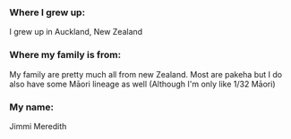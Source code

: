 ### Where I grew up: 

I grew up in Auckland, New Zealand

### Where my family is from: 

My family are pretty much all from new Zealand. Most are pakeha but I do also have some Māori lineage as well (Although I'm only like 1/32 Māori)

### My name: 

Jimmi Meredith